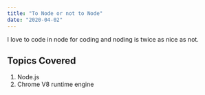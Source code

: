 ```yaml
---
title: "To Node or not to Node"
date: "2020-04-02"
---
```


I love to code in node for coding and noding is twice as nice as not.

## Topics Covered

1. Node.js
2. Chrome V8 runtime engine